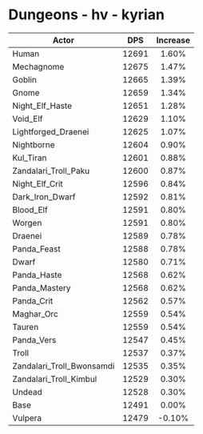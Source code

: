 # Dungeons - hv - kyrian
| Actor | DPS | Increase |
|---|:---:|:---:|
|Human|12691|1.60%|
|Mechagnome|12675|1.47%|
|Goblin|12665|1.39%|
|Gnome|12659|1.34%|
|Night_Elf_Haste|12651|1.28%|
|Void_Elf|12629|1.10%|
|Lightforged_Draenei|12625|1.07%|
|Nightborne|12604|0.90%|
|Kul_Tiran|12601|0.88%|
|Zandalari_Troll_Paku|12600|0.87%|
|Night_Elf_Crit|12596|0.84%|
|Dark_Iron_Dwarf|12592|0.81%|
|Blood_Elf|12591|0.80%|
|Worgen|12591|0.80%|
|Draenei|12589|0.78%|
|Panda_Feast|12588|0.78%|
|Dwarf|12580|0.71%|
|Panda_Haste|12568|0.62%|
|Panda_Mastery|12568|0.62%|
|Panda_Crit|12562|0.57%|
|Maghar_Orc|12559|0.54%|
|Tauren|12559|0.54%|
|Panda_Vers|12547|0.45%|
|Troll|12537|0.37%|
|Zandalari_Troll_Bwonsamdi|12535|0.35%|
|Zandalari_Troll_Kimbul|12529|0.30%|
|Undead|12528|0.30%|
|Base|12491|0.00%|
|Vulpera|12479|-0.10%|
